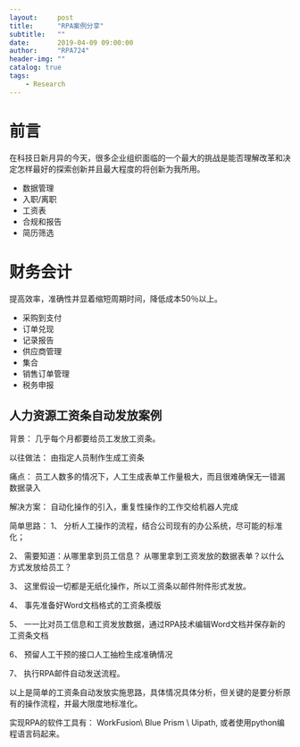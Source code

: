 ```yaml
---
layout:     post
title:      "RPA案例分享"
subtitle:   ""
date:       2019-04-09 09:00:00
author:     "RPA724"
header-img: ""
catalog: true
tags:
    - Research
---
```


# 前言
在科技日新月异的今天，很多企业组织面临的一个最大的挑战是能否理解改革和决定怎样最好的探索创新并且最大程度的将创新为我所用。

* 数据管理
* 入职/离职
* 工资表
* 合规和报告
* 简历筛选

# 财务会计
提高效率，准确性并显着缩短周期时间，降低成本50％以上。
* 采购到支付
* 订单兑现
* 记录报告
* 供应商管理
* 集合
* 销售订单管理
* 税务申报


## 人力资源工资条自动发放案例
背景： 几乎每个月都要给员工发放工资条。

以往做法： 由指定人员制作生成工资条

痛点： 员工人数多的情况下，人工生成表单工作量极大，而且很难确保无一错漏数据录入

解决方案： 自动化操作的引入，重复性操作的工作交给机器人完成


简单思路： 
1、 分析人工操作的流程，结合公司现有的办公系统，尽可能的标准化；

2、 需要知道：从哪里拿到员工信息？ 从哪里拿到工资发放的数据表单？以什么方式发放给员工？ 

3、 这里假设一切都是无纸化操作，所以工资条以邮件附件形式发放。

4、 事先准备好Word文档格式的工资条模版

5、 一一比对员工信息和工资发放数据，通过RPA技术编辑Word文档并保存新的工资条文档

6、 预留人工干预的接口人工抽检生成准确情况

7、 执行RPA邮件自动发送流程。 

以上是简单的工资条自动发放实施思路，具体情况具体分析，但关键的是要分析原有的操作流程，并最大限度地标准化。

实现RPA的软件工具有： WorkFusion\ Blue Prism \ Uipath,  或者使用python编程语言码起来。





